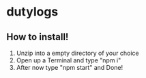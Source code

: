 # dutylogs
## How to install!

1) Unzip into a empty directory of your choice
2) Open up a Terminal and type "npm i"
3) After now type "npm start" and Done!
